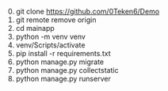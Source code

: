 0. git clone https://github.com/0Teken6/Demo
1. git remote remove origin
2. cd mainapp
3. python -m venv venv
4. venv/Scripts/activate
5. pip install -r requirements.txt
6. python manage.py migrate
7. python manage.py collectstatic
8. python manage.py runserver
